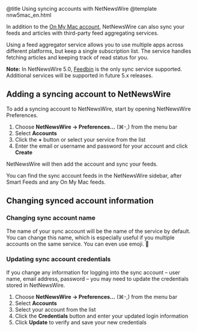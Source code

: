 @title Using syncing accounts with NetNewsWire
@template nnw5mac_en.html

In addition to the [On My Mac account](on-my-mac), NetNewsWire can also sync your feeds and articles with third-party feed aggregating services.

Using a feed aggregator service allows you to use multiple apps across different platforms, but keep a single subscription list. The service handles fetching articles and keeping track of read status for you.

**Note:** In NetNewsWire 5.0, [Feedbin](https://feedbin.com/) is the only sync service supported. Additional services will be supported in future 5.x releases.


Adding a syncing account to NetNewsWire
---------------------------------------

To add a syncing account to NetNewsWire, start by opening NetNewsWire Preferences.

1. Choose **NetNewsWire → Preferences…** (⌘-,) from the menu bar
2. Select **Accounts**
3. Click the **+** button or select your service from the list
4. Enter the email or username and password for your account and click **Create**

NetNewsWire will then add the account and sync your feeds.

You can find the sync account feeds in the NetNewsWire sidebar, after Smart Feeds and any On My Mac feeds.


Changing synced account information
-----------------------------------

### Changing sync account name

The name of your sync account will be the name of the service by default. You can change this name, which is especially useful if you multiple accounts on the same service. You can even use emoji. 🐝


### Updating sync account credentials

If you change any information for logging into the sync account – user name, email address, password – you may need to update the credentials stored in NetNewsWire.

1. Choose **NetNewsWire → Preferences…** (⌘-,) from the menu bar
2. Select **Accounts**
3. Select your account from the list
4. Click the **Credentials** button and enter your updated login information
5. Click **Update** to verify and save your new credentials